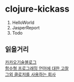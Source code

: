 # clojure-kickass


1. HelloWorld
1. JasperReport
1. Todo


## 읽을거리
[카카오기술블로그](https://tech.kakao.com/search/clojure)  
[함수형 프로그래밍 언어에 대한 고찰](https://engineering.linecorp.com/ko/blog/functional-programing-language-and-line-game-cloud/)  
[그외 클로저를 사용하는 회사](https://clojure.org/community/companies)  
